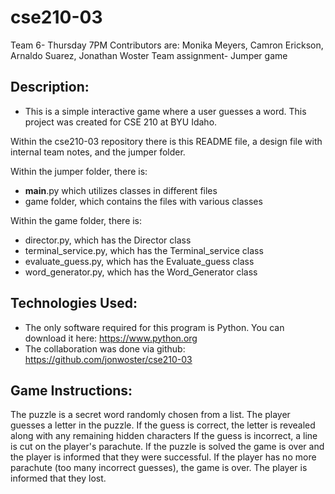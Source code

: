 # cse210-03
Team 6- Thursday 7PM
Contributors are: Monika Meyers, Camron Erickson, Arnaldo Suarez, Jonathan Woster
Team assignment- Jumper game

## Description:
- This is a simple interactive game where a user guesses a word. This project was created for CSE 210 at BYU Idaho.

Within the cse210-03 repository there is this README file, a design file with internal team notes, and the jumper folder.

Within the jumper folder, there is:
- __main__.py which utilizes classes in different files
- game folder, which contains the files with various classes

Within the game folder, there is:
- director.py, which has the Director class
- terminal_service.py, which has the Terminal_service class
- evaluate_guess.py, which has the Evaluate_guess class
- word_generator.py, which has the Word_Generator class

## Technologies Used:
- The only software required for this program is Python. You can download it here: https://www.python.org
- The collaboration was done via github: https://github.com/jonwoster/cse210-03

## Game Instructions:
The puzzle is a secret word randomly chosen from a list.
The player guesses a letter in the puzzle.
If the guess is correct, the letter is revealed along with any remaining hidden characters
If the guess is incorrect, a line is cut on the player's parachute.
If the puzzle is solved the game is over and the player is informed that they were successful.
If the player has no more parachute (too many incorrect guesses), the game is over. The player is informed that they lost.
